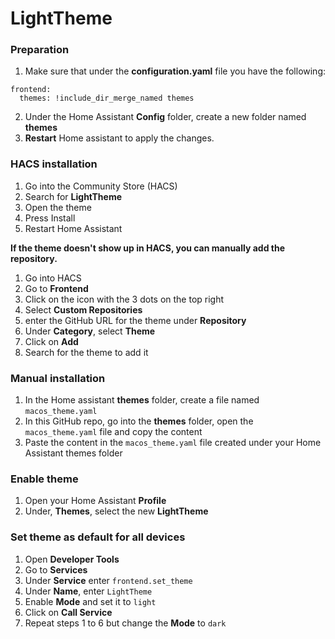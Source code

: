 # LightTheme

### Preparation
1. Make sure that under the **configuration.yaml** file you have the following:

```
frontend:
  themes: !include_dir_merge_named themes
```

2. Under the Home Assistant **Config** folder, create a new folder named **themes**
3. **Restart** Home assistant to apply the changes. 

### HACS installation
1. Go into the Community Store (HACS)
2. Search for **LightTheme**
3. Open the theme
4. Press Install
5. Restart Home Assistant

**If the theme doesn't show up in HACS, you can manually add the repository.**

1. Go into HACS
2. Go to **Frontend**
3. Click on the icon with the 3 dots on the top right
4. Select **Custom Repositories**
5. enter the GitHub URL for the theme under **Repository**
6. Under **Category**, select **Theme**
7. Click on **Add**
8. Search for the theme to add it

### Manual installation
1. In the Home assistant **themes** folder, create a file named `macos_theme.yaml`
2. In this GitHub repo, go into the **themes** folder, open the `macos_theme.yaml` file and copy the content
3. Paste the content in the `macos_theme.yaml` file created under your Home Assistant themes folder

### Enable theme
1. Open your Home Assistant **Profile**
2. Under, **Themes**, select the new **LightTheme**

### Set theme as default for all devices
1. Open **Developer Tools**
2. Go to **Services**
3. Under **Service** enter `frontend.set_theme`
4. Under **Name**, enter `LightTheme`
5. Enable **Mode** and set it to `light`
6. Click on **Call Service**
7. Repeat steps 1 to 6 but change the **Mode** to `dark` 


